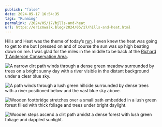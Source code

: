 ```yaml
---
publish: "false"
date: 2024-05-17 16:54:35
tags: "Running"
permalink: /2024/05/17/hills-and-heat
url: https://ericmwalk.blog/2024/05/17/hills-and-heat.html
---
```


Hills and Heat was the theme of today’s [run](https://strava.com/activities/11433521048). I even knew the heat was going to get to me but I pressed on and of course the sun was up high beating down on me. I was glad for the miles in the middle to be back at the [Richard T Anderson Conservation Area](<[Richard T. Anderson Conservation Area, Eden Prairie](https://maps.apple.com/?q=Richard%20T.%20Anderson%20Conservation%20Area%0A18700%20Flying%20Cloud%20Dr%0AEden%20Prairie%20MN%2055347%0AUnited%20States&ll=44.820508,-93.514895)>).

![A narrow dirt path winds through a dense green meadow surrounded by trees on a bright sunny day with a river visible in the distant background under a clear blue sky.](https://ericmwalk.blog/uploads/2024/img-9003.jpeg)

![A path winds through a lush green hillside surrounded by dense trees with a river positioned below and the vast blue sky above.](https://ericmwalk.blog/uploads/2024/img-9005.jpeg)

![Wooden footbridge stretches over a small path embedded in a lush green forest filled with thick foliage and trees under bright daylight.](https://ericmwalk.blog/uploads/2024/img-9007.jpeg)

![Wooden steps ascend a dirt path amidst a dense forest with lush green foliage and dappled sunlight.](https://ericmwalk.blog/uploads/2024/img-9009.jpeg)